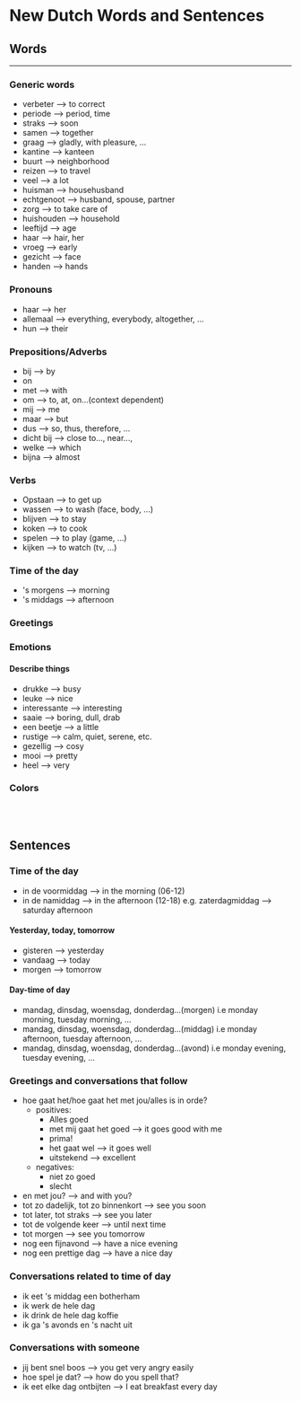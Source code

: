 # New Dutch Words and Sentences

## Words
---
### Generic words
- verbeter        --> to correct
- periode         --> period, time
- straks          --> soon
- samen           --> together
- graag           --> gladly, with pleasure, ...
- kantine         --> kanteen
- buurt           --> neighborhood
- reizen          --> to travel
- veel            --> a lot
- huisman         --> househusband
- echtgenoot      --> husband, spouse, partner
- zorg            --> to take care of
- huishouden      --> household
- leeftijd        --> age
- haar            --> hair, her
- vroeg           --> early
- gezicht         --> face
- handen          --> hands


### Pronouns
- haar            --> her
- allemaal        --> everything, everybody, altogether, ...
- hun             --> their

### Prepositions/Adverbs
- bij           --> by
- on
- met           -->  with
- om            --> to, at, on...(context dependent)
- mij           --> me
- maar          --> but
- dus           --> so, thus, therefore, ...
- dicht bij     --> close to..., near..., 
- welke         --> which
- bijna         --> almost


### Verbs
- Opstaan       --> to get up
- wassen        --> to wash (face, body, ...)
- blijven       --> to stay
- koken         --> to cook
- spelen        --> to play (game, ...)
- kijken        --> to watch (tv, ...)


### Time of the day
- 's morgens    --> morning
- 's middags    --> afternoon
### Greetings



### Emotions


#### Describe things
- drukke        --> busy
- leuke         --> nice
- interessante  --> interesting
- saaie         --> boring, dull, drab
- een beetje    --> a little
- rustige       --> calm, quiet, serene, etc.
- gezellig      --> cosy
- mooi          --> pretty
- heel          --> very

### Colors


<br/><br/>

## Sentences
### Time of the day
- in de voormiddag  --> in the morning (06-12)
- in de namiddag    --> in the afternoon (12-18) e.g. zaterdagmiddag --> saturday afternoon

#### Yesterday, today, tomorrow
- gisteren --> yesterday
- vandaag --> today
- morgen    --> tomorrow

#### Day-time of day
- mandag, dinsdag, woensdag, donderdag...(morgen) i.e monday morning, tuesday morning, ...
- mandag, dinsdag, woensdag, donderdag...(middag) i.e monday afternoon, tuesday afternoon, ...
- mandag, dinsdag, woensdag, donderdag...(avond) i.e monday evening, tuesday evening, ...




### Greetings and conversations that follow
- hoe gaat het/hoe gaat het met jou/alles is in orde?
    - positives:
        - Alles goed
        - met mij gaat het goed --> it goes good with me
        - prima! 
        - het gaat wel --> it goes well
        - uitstekend --> excellent
    - negatives:
        - niet zo goed
        - slecht
- en met jou? --> and with you?
- tot zo dadelijk, tot zo binnenkort --> see you soon
- tot later, tot straks --> see you later
- tot de volgende keer --> until next time
- tot morgen --> see you tomorrow
- nog een fijnavond --> have a nice evening
- nog een prettige dag --> have a nice day


### Conversations related to time of day
- ik eet 's middag een botherham
- ik werk de hele dag
- ik drink de hele dag koffie
- ik ga 's avonds en 's nacht uit

### Conversations with someone
- jij bent snel boos      --> you get very angry easily
- hoe spel je dat?        --> how do you spell that?
- ik eet elke dag ontbijten --> I eat breakfast every day


